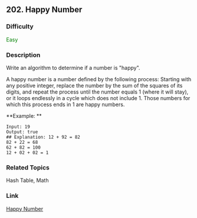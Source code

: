 ## 202. Happy Number
### Difficulty

 <font color=green>Easy</font>

### Description

Write an algorithm to determine if a number is "happy".

A happy number is a number defined by the following process: Starting with any
positive integer, replace the number by the sum of the squares of its digits,
and repeat the process until the number equals 1 (where it will stay), or it
loops endlessly in a cycle which does not include 1. Those numbers for which
this process ends in 1 are happy numbers.

**Example:  **
            Input: 19    Output: true    ## Explanation: 12 + 92 = 82    82 + 22 = 68    62 + 82 = 100    12 + 02 + 02 = 1    


### Related Topics

Hash Table, Math


### Link
[Happy Number](https://leetcode.com/problems/happy-number)
